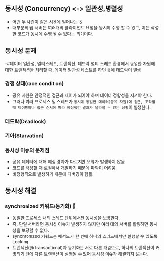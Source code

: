 ## 동시성 (Concurrency) <-> 일관성,병렬성
- 어떤 두 사건이 같은 시간에 일어나는 것
- 대부분의 웹 서버는 여러개의 클라이언트 요청을 동시에 수행 할 수 있고, 이는 작성한 코드가 동시에 수행 될 수 있다는 의미이다.


## 동시성 문제
-#데이터 일관성, 멀티스레드, 트랜잭션, 데드락
멀티 스레드 환경에서 동일한 자원에 대한 트랜잭션을 처리할 때, 데이터 일관성 테스트를 하던 중에 데드락이 발생
### 경쟁 상태(race condition)
- 공유 자원은 안정적인 접근과 제어가 되어야 하며 데이터 정합성을 지켜야 한다.
- 그러나 여러 프로세스 및 스레드가 `동시에 동일한 데이터(공유 자원)에 접근, 조작할 때 타이밍이나 접근 순서에 따라 예상했던 결과가 달라질 수 있는 상황`이 발생한다.

### 데드락(Deadlock)
### 기아(Starvation)
### 동시성 이슈의 문제점
- 공유 데이터에 대해 예상 경과가 다르지만 오류가 발생하지 않음
- 코드를 작성할 때 로컬에서 개발하기 때문에 파악이 어려움
- 비정형적으로 발생하기 때문에 디버깅이 힘듦.

## 동시성 해결
### synchronized 키워드(동기화) 🤔
- 동일한 프로세스 내의 스레드 단위에서만 동시성을 보장한다. 
- 즉, 단일 서버라면 동시성 이슈가 발생하지 않지만 여러 대의 서버를 활용하면 동시성을 보장할 수 없다.
- synchronized 키워드는 메서드가 한 번에 하나의 스레드에서만 실행할 수 있도록 Locking
- 트랜잭션(@Transactional)과 동기화는 서로 다른 개념으로, 하나의 트랜잭션이 커밋되기 전에 다른 트랜잭션이 실행될 수 있어 동시성 이슈가 해결되지 않는다.

### 